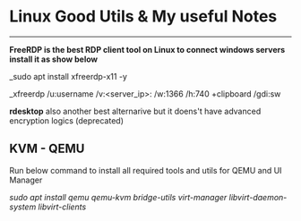 # Linux Good Utils & My useful Notes
----------------------------------------------------------------------
**FreeRDP is the best RDP client tool on Linux to connect windows servers install it as show below**

_sudo apt install xfreerdp-x11 -y

_xfreerdp /u:username /v:<server_ip>:<port> /w:1366 /h:740 +clipboard /gdi:sw

**rdesktop** also another best alternarive but it doens't have advanced encryption logics (deprecated)


**KVM - QEMU**
------------------------------------------------
Run below command to install all required tools and utils for QEMU and UI Manager

_sudo apt install qemu qemu-kvm bridge-utils  virt-manager libvirt-daemon-system libvirt-clients_

